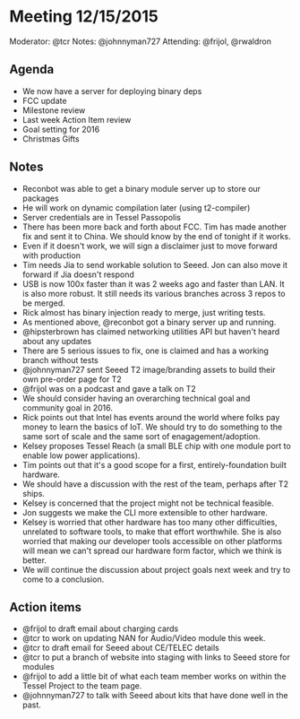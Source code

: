 # Meeting 12/15/2015
Moderator: @tcr
Notes: @johnnyman727
Attending: @frijol, @rwaldron

## Agenda
- We now have a server for deploying binary deps
- FCC update
- Milestone review
- Last week Action Item review
- Goal setting for 2016
- Christmas Gifts


## Notes
- Reconbot was able to get a binary module server up to store our packages
- He will work on dynamic compilation later (using t2-compiler)
- Server credentials are in Tessel Passopolis
- There has been more back and forth about FCC. Tim has made another fix and sent it to China. We should know by the end of tonight if it works.
- Even if it doesn't work, we will sign a disclaimer just to move forward with production
- Tim needs Jia to send workable solution to Seeed. Jon can also move it forward if Jia doesn't respond
- USB is now 100x faster than it was 2 weeks ago and faster than LAN. It is also more robust. It still needs its various branches across 3 repos to be merged.
- Rick almost has binary injection ready to merge, just writing tests.
- As mentioned above, @reconbot got a binary server up and running.
- @hipsterbrown has claimed networking utilities API but haven't heard about any updates
- There are 5 serious issues to fix, one is claimed and has a working branch without tests
- @johnnyman727 sent Seeed T2 image/branding assets to build their own pre-order page for T2
- @frijol was on a podcast and gave a talk on T2
- We should consider having an overarching technical goal and community goal in 2016. 
- Rick points out that Intel has events around the world where folks pay money to learn the basics of IoT. We should try to do something to the same sort of scale and the same sort of enagagement/adoption.
- Kelsey proposes Tessel Reach (a small BLE chip with one module port to enable low power applications).
- Tim points out that it's a good scope for a first, entirely-foundation built hardware. 
- We should have a discussion with the rest of the team, perhaps after T2 ships.
- Kelsey is concerned that the project might not be technical feasible.
- Jon suggests we make the CLI more extensible to other hardware.
- Kelsey is worried that other hardware has too many other difficulties, unrelated to software tools, to make that effort worthwhile. She is also worried that making our developer tools accessible on other platforms will mean we can't spread our hardware form factor, which we think is better.
- We will continue the discussion about project goals next week and try to come to a conclusion.



## Action items
- @frijol to draft email about charging cards
- @tcr to work on updating NAN for Audio/Video module this week.
- @tcr to draft email for Seeed about CE/TELEC details
- @tcr to put a branch of website into staging with links to Seeed store for modules
- @frijol to add a little bit of what each team member works on within the Tessel Project to the team page.
- @johnnyman727 to talk with Seeed about kits that have done well in the past.
